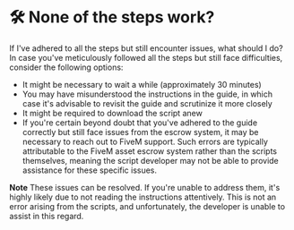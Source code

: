 # 🛠 None of the steps work?

If I've adhered to all the steps but still encounter issues, what should I do? In case you've meticulously followed all the steps but still face difficulties, consider the following options:

* It might be necessary to wait a while (approximately 30 minutes)
* You may have misunderstood the instructions in the guide, in which case it's advisable to revisit the guide and scrutinize it more closely
* It might be required to download the script anew
* If you're certain beyond doubt that you've adhered to the guide correctly but still face issues from the escrow system, it may be necessary to reach out to FiveM support. Such errors are typically attributable to the FiveM asset escrow system rather than the scripts themselves, meaning the script developer may not be able to provide assistance for these specific issues.

**Note** These issues can be resolved. If you're unable to address them, it's highly likely due to not reading the instructions attentively. This is not an error arising from the scripts, and unfortunately, the developer is unable to assist in this regard.

